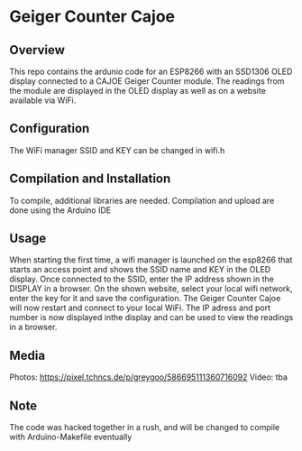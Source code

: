 # Geiger Counter Cajoe

## Overview
This repo contains the ardunio code for an ESP8266 with an SSD1306 OLED display connected to a CAJOE Geiger Counter module. The readings from the module are displayed in the OLED display as well as on a website available via WiFi.

## Configuration
The WiFi manager SSID and KEY can be changed in wifi.h

## Compilation and Installation
To compile, additional libraries are needed. Compilation and upload are done using the Arduino IDE

## Usage
When starting the first time, a wifi manager is launched on the esp8266 that starts an access point and shows the SSID name and KEY in the OLED display. Once connected to the SSID, enter the IP address shown in the DISPLAY in a browser.
On the shown website, select your local wifi network, enter the key for it and save the configuration. The Geiger Counter Cajoe will now restart and connect to your local WiFi. The IP adress and port number is now displayed inthe display and can be used to view the readings in a browser.

## Media
Photos: https://pixel.tchncs.de/p/greygoo/586695111360716092
Video: tba

## Note
The code was hacked together in a rush, and will be changed to compile with Arduino-Makefile eventually
